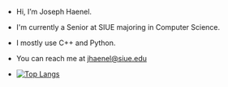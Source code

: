 - Hi, I’m Joseph Haenel.
- I'm currently a Senior at SIUE majoring in Computer Science.
- I mostly use C++ and Python.
- You can reach me at jhaenel@siue.edu

- [![Top Langs](https://github-readme-stats.vercel.app/api/top-langs/?username=josephhaenel)](https://github.com/josephhaenel/github-readme-stats)
